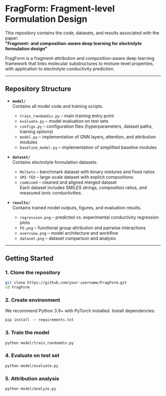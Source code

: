 # FragForm: Fragment-level Formulation Design

This repository contains the code, datasets, and results associated with the paper:  
**"Fragment- and composition-aware deep learning for electrolyte formulation design"**

FragForm is a fragment-attribution and composition-aware deep learning framework that links molecular substructures to mixture-level properties, with application to electrolyte conductivity prediction.

---

## Repository Structure

- **`model/`**  
  Contains all model code and training scripts.  
  - `train_randomdiv.py` – main training entry point  
  - `evaluate.py` – model evaluation on test sets  
  - `configs.py` – configuration files (hyperparameters, dataset paths, training options)  
  - `model.py` – implementation of GNN layers, attention, and attribution modules
  - `baseline_model.py` – implementation of simplified baseline modules

- **`dataset/`**  
  Contains electrolyte formulation datasets.  
  - `MolSets` – benchmark dataset with binary mixtures and fixed ratios  
  - `SMI-TED` – large-scale dataset with explicit compositions  
  - `combined` – cleaned and aligned merged dataset  
  Each dataset includes SMILES strings, composition ratios, and measured ionic conductivities.  

- **`results/`**  
  Contains trained model outputs, figures, and evaluation results.  
  - `regression.png` – predicted vs. experimental conductivity regression plots  
  - `FG.png` – functional group attribution and pairwise interactions  
  - `overview.png` – model architecture and workflow  
  - `dataset.png` – dataset comparison and analysis  

---

##  Getting Started

### 1. Clone the repository
```bash
git clone https://github.com/your-username/FragForm.git
cd FragForm
```

### 2. Create environment
We recommend Python 3.9+ with PyTorch installed.
Install dependencies:
```bash
pip install -r requirements.txt
```
### 3. Train the model
```bash
python model/train_randomdiv.py
```
### 4. Evaluate on test set
```bash
python model/evaluate.py
```
### 5. Attribution analysis
```bash
python model/analyze.py
```
